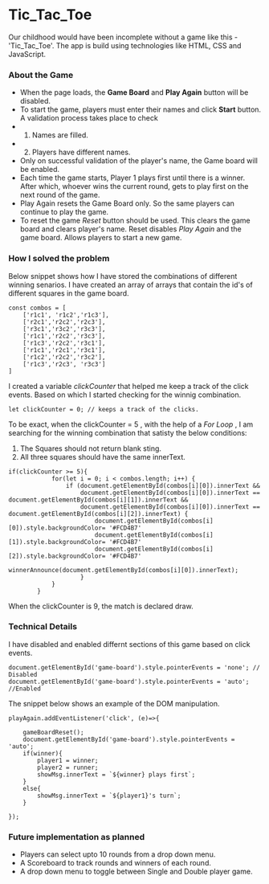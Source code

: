 # Tic_Tac_Toe

Our childhood would have been incomplete without a game like this - 'Tic_Tac_Toe'. The app is build using technologies like HTML, CSS and JavaScript.

### About the Game

- When the page loads, the **Game Board** and **Play Again** button will be disabled.
- To start the game, players must enter their names and click **Start** button. A validation process takes place to check
- 1. Names are filled.
- 2. Players have different names.
- Only on successful validation of the player's name, the Game board will be enabled.
- Each time the game starts, Player 1 plays first until there is a winner. After which, whoever wins the current round, gets to play first on the next round of the game.
- Play Again resets the Game Board only. So the same players can continue to play the game.
- To reset the game _Reset_ button should be used. This clears the game board and clears player's name. Reset disables _Play Again_ and the game board. Allows players to start a new game.

### How I solved the problem

Below snippet shows how I have stored the combinations of different winning senarios. I have created an array of arrays that contain the id's of different squares in the game board.

```
const combos = [
    ['r1c1', 'r1c2','r1c3'],
    ['r2c1','r2c2','r2c3'],
    ['r3c1','r3c2','r3c3'],
    ['r1c1','r2c2','r3c3'],
    ['r1c3','r2c2','r3c1'],
    ['r1c1','r2c1','r3c1'],
    ['r1c2','r2c2','r3c2'],
    ['r1c3','r2c3', 'r3c3']
]
```

I created a variable _clickCounter_ that helped me keep a track of the click events. Based on which I started checking for the winnig combination.

```
let clickCounter = 0; // keeps a track of the clicks.
```

To be exact, when the clickCounter = 5 , with the help of a _For Loop_ , I am searching for the winning combination that satisty the below conditions:

1. The Squares should not return blank sting.
2. All three squares should have the same innerText.

```
if(clickCounter >= 5){
            for(let i = 0; i < combos.length; i++) {
                if (document.getElementById(combos[i][0]).innerText &&
                    document.getElementById(combos[i][0]).innerText == document.getElementById(combos[i][1]).innerText &&
                    document.getElementById(combos[i][0]).innerText == document.getElementById(combos[i][2]).innerText) {
                        document.getElementById(combos[i][0]).style.backgroundColor= '#FCD4B7'
                        document.getElementById(combos[i][1]).style.backgroundColor= '#FCD4B7'
                        document.getElementById(combos[i][2]).style.backgroundColor= '#FCD4B7'
                        winnerAnnounce(document.getElementById(combos[i][0]).innerText);
                    }
            }
        }
```

When the clickCounter is 9, the match is declared draw.

### Technical Details

I have disabled and enabled differnt sections of this game based on click events.

```
document.getElementById('game-board').style.pointerEvents = 'none'; // Disabled
document.getElementById('game-board').style.pointerEvents = 'auto'; //Enabled

```

The snippet below shows an example of the DOM manipulation.

```
playAgain.addEventListener('click', (e)=>{

    gameBoardReset();
    document.getElementById('game-board').style.pointerEvents = 'auto';
    if(winner){
        player1 = winner;
        player2 = runner;
        showMsg.innerText = `${winner} plays first`;
    }
    else{
        showMsg.innerText = `${player1}'s turn`;
    }

});
```

### Future implementation as planned

- Players can select upto 10 rounds from a drop down menu.
- A Scoreboard to track rounds and winners of each round.
- A drop down menu to toggle between Single and Double player game.
